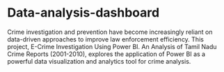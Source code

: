 # Data-analysis-dashboard
Crime investigation and prevention have become increasingly reliant on data-driven approaches to improve law enforcement efficiency. This project, E-Crime Investigation Using Power BI. An Analysis of Tamil Nadu Crime Reports (2001-2010), explores the application of Power BI as a powerful data visualization and analytics tool for crime analysis.
